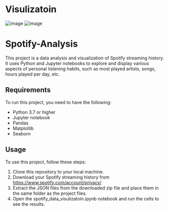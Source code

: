 # Visulizatoin
![image](https://github.com/saketthakur001/Spotify-Analysis/assets/58982512/fb892359-55e4-4e44-b91e-35ff80316b0e)
![image](https://github.com/saketthakur001/Spotify-Analysis/assets/58982512/6ba2cafd-ad33-44e6-a28f-70345af59da0)

# Spotify-Analysis
This project is a data analysis and visualization of Spotify streaming history. It uses Python and Jupyter notebooks to explore and display various aspects of personal listening habits, such as most played artists, songs, hours played per day, etc.

## Requirements

To run this project, you need to have the following:

- Python 3.7 or higher
- Jupyter notebook
- Pandas
- Matplotlib
- Seaborn

## Usage

To use this project, follow these steps:

1. Clone this repository to your local machine.
2. Download your Spotify streaming history from https://www.spotify.com/account/privacy/
3. Extract the JSON files from the downloaded zip file and place them in the same folder as the project files.
4. Open the spotify_data_visulizatoin.ipynb notebook and run the cells to see the results.
